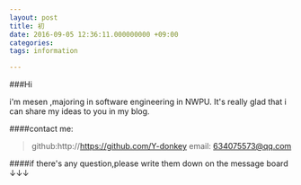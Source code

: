```yaml
---
layout: post
title: 初
date: 2016-09-05 12:36:11.000000000 +09:00
categories: 
tags: information

---
```

###Hi

i'm mesen ,majoring in software engineering in NWPU.
It's really glad that i can share my ideas to you in my blog.

####contact me:
>github:http://https://github.com/Y-donkey
email: 634075573@qq.com

####if there's any question,please write them down on the message board ↓↓↓